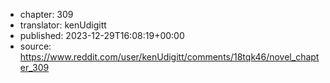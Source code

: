 - chapter: 309
- translator: kenUdigitt
- published: 2023-12-29T16:08:19+00:00
- source: https://www.reddit.com/user/kenUdigitt/comments/18tqk46/novel_chapter_309

